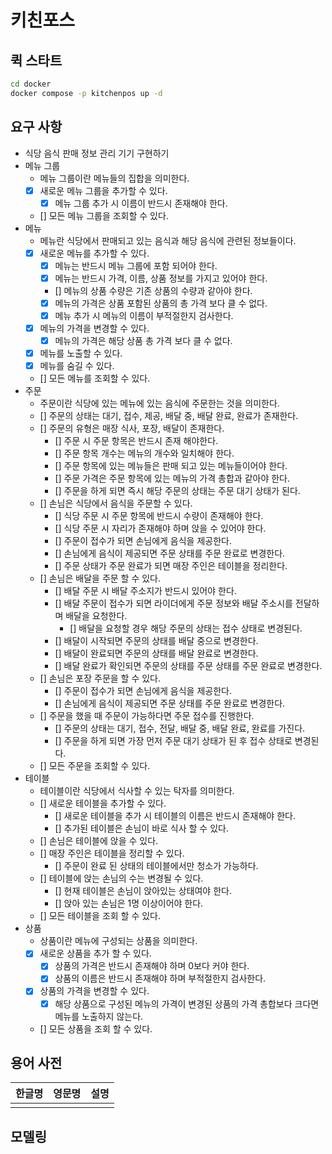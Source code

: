 # 키친포스

## 퀵 스타트

```sh
cd docker
docker compose -p kitchenpos up -d
```

## 요구 사항
- 식당 음식 판매 정보 관리 기기 구현하기
- 메뉴 그룹
  - 메뉴 그룹이란 메뉴들의 집합을 의미한다.
  - [X] 새로운 메뉴 그룹을 추가할 수 있다.
    - [X] 메뉴 그룹 추가 시 이름이 반드시 존재해야 한다.
  - [] 모든 메뉴 그룹을 조회할 수 있다.
- 메뉴
  - 메뉴란 식당에서 판매되고 있는 음식과 해당 음식에 관련된 정보들이다.
  - [X] 새로운 메뉴를 추가할 수 있다.
    - [X] 메뉴는 반드시 메뉴 그룹에 포함 되어야 한다.
    - [X] 메뉴는 반드시 가격, 이름, 상품 정보를 가지고 있어야 한다.
    - [] 메뉴의 상품 수량은 기존 상품의 수량과 같아야 한다.
    - [X] 메뉴의 가격은 상품 포함된 상품의 총 가격 보다 클 수 없다.
    - [X] 메뉴 추가 시 메뉴의 이름이 부적절한지 검사한다.
  - [X] 메뉴의 가격을 변경할 수 있다.
    - [X] 메뉴의 가격은 해당 상품 총 가격 보다 클 수 없다.
  - [X] 메뉴를 노출할 수 있다.
  - [X] 메뉴를 숨길 수 있다.
  - [] 모든 메뉴를 조회할 수 있다.
- 주문
  - 주문이란 식당에 있는 메뉴에 있는 음식에 주문한는 것을 의미한다.
  - [] 주문의 상태는 대기, 접수, 제공, 배달 중, 배달 완료, 완료가 존재한다.
  - [] 주문의 유형은 매장 식사, 포장, 배달이 존재한다.
    - [] 주문 시 주문 항목은 반드시 존재 해야한다. 
    - [] 주문 항목 개수는 메뉴의 개수와 일치해야 한다.
    - [] 주문 항목에 있는 메뉴들은 판매 되고 있는 메뉴들이어야 한다.
    - [] 주문 가격은 주문 항목에 있는 메뉴의 가격 총합과 같아야 한다.
    - [] 주문을 하게 되면 즉시 해당 주문의 상태는 주문 대기 상태가 된다.
  - [] 손님은 식당에서 음식을 주문할 수 있다.
    - [] 식당 주문 시 주문 항목에 반드시 수량이 존재해야 한다.
    - [] 식당 주문 시 자리가 존재해야 하며 앉을 수 있어야 한다.
    - [] 주문이 접수가 되면 손님에게 음식을 제공한다.
    - [] 손님에게 음식이 제공되면 주문 상태를 주문 완료로 변경한다.
    - [] 주문 상태가 주문 완료가 되면 매장 주인은 테이블을 정리한다.
  - [] 손님은 배달을 주문 할 수 있다.
    - [] 배달 주문 시 배달 주소지가 반드시 있어야 한다.
    - [] 배달 주문이 접수가 되면 라이더에게 주문 정보와 배달 주소시를 전달하며 배달을 요청한다.
      - [] 배달을 요청할 경우 해당 주문의 상태는 접수 상태로 변경된다.
    - [] 배달이 시작되면 주문의 상태를 배달 중으로 변경한다.
    - [] 배달이 완료되면 주문의 상태를 배달 완료로 변경한다.
    - [] 배달 완료가 확인되면 주문의 상태를 주문 상태를 주문 완료로 변경한다.
  - [] 손님은 포장 주문을 할 수 있다.
    - [] 주문이 접수가 되면 손님에게 음식을 제공한다.
    - [] 손님에게 음식이 제공되면 주문 상태를 주문 완료로 변경한다.
  - [] 주문을 했을 때 주문이 가능하다면 주문 접수를 진행한다.
    - [] 주문의 상태는 대기, 접수, 전달, 배달 중, 배달 완료, 완료를 가진다.
    - [] 주문을 하게 되면 가장 먼저 주문 대기 상태가 된 후 접수 상태로 변경된다.
  - [] 모든 주문을 조회할 수 있다.
- 테이블
  - 테이블이란 식당에서 식사할 수 있는 탁자를 의미한다.
  - [] 새로운 테이블을 추가할 수 있다.
    - [] 새로운 테이블을 추가 시 테이블의 이름은 반드시 존재해야 한다.
    - [] 추가된 테이블은 손님이 바로 식사 할 수 있다.
  - [] 손님은 테이블에 앉을 수 있다.
  - [] 매장 주인은 테이블을 정리할 수 있다.
    - [] 주문이 완료 된 상태의 테이블에서만 청소가 가능하다.
  - [] 테이블에 앉는 손님의 수는 변경될 수 있다.
    - [] 현재 테이블은 손님이 앉아있는 상태여야 한다.
    - [] 앉아 있는 손님은 1명 이상이어야 한다.
  - [] 모든 테이블을 조회 할 수 있다.
- 상품
  - 상품이란 메뉴에 구성되는 상품을 의미한다.
  - [X] 새로운 상품을 추가 할 수 있다.
    - [X] 상품의 가격은 반드시 존재해야 하며 0보다 커야 한다.
    - [X] 상품의 이름은 반드시 존재해야 하며 부적절한지 검사한다.
  - [X] 상품의 가격을 변경할 수 있다.
    - [X] 해당 상품으로 구성된 메뉴의 가격이 변경된 상품의 가격 총합보다 크다면 메뉴를 노출하지 않는다.
  - [] 모든 상품을 조회 할 수 있다.

## 용어 사전

| 한글명 | 영문명 | 설명 |
| --- | --- | --- |
|  |  |  |

## 모델링
